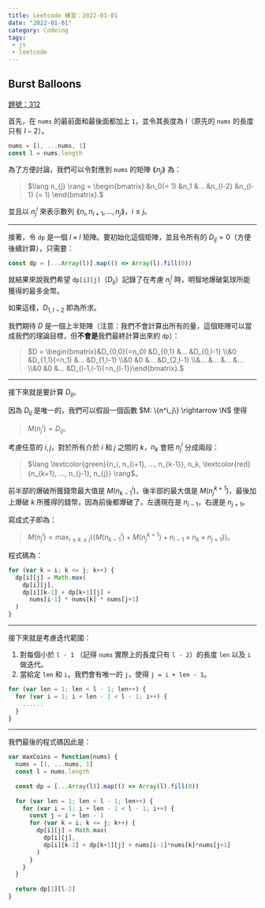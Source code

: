 ```yaml
---
title: Leetcode 練習：2022-01-01 
date: "2022-01-01"
category: Codeing
tags:
 - js
 - leetcode
---
```


## Burst Balloons
[題號：312](https://leetcode.com/problems/burst-balloons/)

首先，在 `nums` 的最前面和最後面都加上 `1`，並令其長度為 $l$（原先的 `nums` 的長度只有 $l - 2$）。

```js
nums = [1, ...nums, 1]
const l = nums.length
```

為了方便討論，我們可以令對應到 `nums` 的矩陣 $\lang n_j \rang$ 為：

> $\lang n_{j} \rang = \begin{bmatrix} &n_0(= 1) &n_1 &... &n_{l-2} &n_{l-1} (= 1) \end{bmatrix}.$

並且以 $n^i_j$ 來表示數列 $\lang n_i,n_{i+1}, ... ,n_{j} \rang$，$i\leq j$。

---

接著，令 `dp` 是一個 $l \times l$ 矩陣。要初始化這個矩陣，並且令所有的 $D_{ij} = 0$（方便後續計算），只需要：

```js
const dp = [...Array(l)].map(() => Array(l).fill(0))
```

就結果來說我們希望 `dp[i][j]`（$D_{ij}$）記錄了在考慮 $n^i_j$ 時，明智地爆破氣球所能獲得的最多金幣。

如果這樣，$D_{1,l-2}$ 即為所求。

我們期待 $D$ 是一個上半矩陣（注意：我們不會計算出所有的量，這個矩陣可以當成我們的理論目標，但**不會是**我們最終計算出來的 `dp`）：

> $D = \begin{bmatrix}&D_{0,0}(=n_0) &D_{0,1} &... &D_{0,l-1} \\&0 &D_{1,1}(=n_1) &... &D_{1,l-1} \\&0 &0 &... &D_{2,l-1} \\&... &... &... &... \\&0 &0 &... &D_{l-1,l-1}(=n_{l-1})\end{bmatrix}.$

---

接下來就是要計算 $D_{ij}$。

因為 $D_{ij}$ 是唯一的，我們可以假設一個函數 $M: \{n^i_j\} \rightarrow \N$ 使得

> $M(n^i_j) = D_{ij}$。

考慮任意的 $i,j$，對於所有介於 $i$ 和 $j$ 之間的 $k$，$n_k$ 會把 $n^i_j$ 分成兩段：

> $\lang \textcolor{green}{n_i, n_{i+1}, ..., n_{k-1}}, n_k, \textcolor{red}{n_{k+1}, ..., n_{j-1}, n_{j}} \rang$。

前半部的爆破所獲錢幣最大值是 $M(n^i_{k-1})$，後半部的最大值是 $M(n^{k+1}_j)$，最後加上爆破 $k$ 所獲得的錢幣，因為前後都爆破了，左邊現在是 $n_{i-1}$，右邊是 $n_{j+1}$。

寫成式子即為：

> $M(n^i_j) = \max_{i\leq k \leq j}(\{ M(n^i_{k-1}) + M(n^{k+1}_j) + n_{i-1} \times n_k \times n_{j+1} \})$。

程式碼為：

```js
for (var k = i; k <= j; k++) {
  dp[i][j] = Math.max(
    dp[i][j],
    dp[i][k-1] + dp[k+1][j] +
      nums[i-1] * nums[k] * nums[j+1]
  )
}
```

---

接下來就是考慮迭代範圍：

1. 對每個小於 `l - 1` （記得 `nums` 實際上的長度只有 `l - 2`）的長度 `len` 以及 `i` 做迭代。
2. 當給定 `len` 和 `i`，我們會有唯一的 `j`，使得 `j = i + len - 1`。

```js
for (var len = 1; len < l - 1; len++) {
  for (var i = 1; i + len - 1 < l - 1; i++) {
    ......
  }
}
```
---

我們最後的程式碼因此是：

```js
var maxCoins = function(nums) {
  nums = [1, ...nums, 1]
  const l = nums.length
  
  const dp = [...Array(l)].map(() => Array(l).fill(0))
   
  for (var len = 1; len < l - 1; len++) {
    for (var i = 1; i + len - 1 < l - 1; i++) {
      const j = i + len - 1
      for (var k = i; k <= j; k++) {
        dp[i][j] = Math.max(
          dp[i][j],
          dp[i][k-1] + dp[k+1][j] + nums[i-1]*nums[k]*nums[j+1]
        )
      }
    }
  }
  
  return dp[1][l-2]
}
```